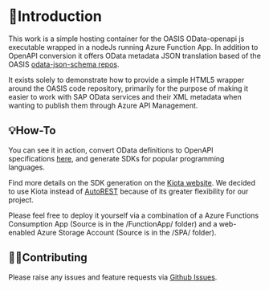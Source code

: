# 📖Introduction

This work is a simple hosting container for the OASIS OData-openapi js executable wrapped in a nodeJs running Azure Function App. In addition to OpenAPI conversion it offers OData metadata JSON translation based of the OASIS [odata-json-schema repos](https://github.com/oasis-tcs/odata-json-schema).

It exists solely to demonstrate how to provide a simple HTML5 wrapper around the OASIS code repository, primarily for the purpose of making it easier to work with SAP OData services and their XML metadata when wanting to publish them through Azure API Management.

## 💡How-To

You can see it in action, convert OData definitions to OpenAPI specifications [here](https://aka.ms/ODataOpenAPI), and generate SDKs for popular programming languages.

Find more details on the SDK generation on the [Kiota website](https://microsoft.github.io/kiota/). We decided to use Kiota instead of [AutoREST](https://github.com/Azure/autorest) because of its greater flexibility for our project.

Please feel free to deploy it yourself via a combination of a Azure Functions Consumption App (Source is in the /FunctionApp/ folder) and a web-enabled Azure Storage Account (Source is in the /SPA/ folder).

## 🤟🏾Contributing

Please raise any issues and feature requests via [Github Issues](https://github.com/WillEastbury/odata-openapi/issues).
